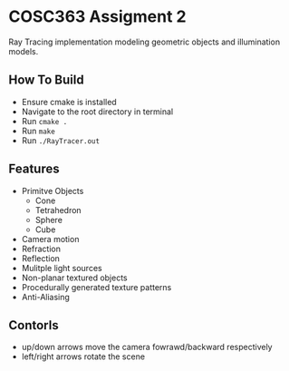 # COSC363 Assigment 2

Ray Tracing implementation modeling geometric objects and illumination models.

## How To Build
- Ensure cmake is installed
- Navigate to the root directory in terminal
- Run `cmake .`
- Run `make`
- Run `./RayTracer.out`

## Features

- Primitve Objects
  - Cone
  - Tetrahedron
  - Sphere
  - Cube
- Camera motion
- Refraction
- Reflection
- Mulitple light sources
- Non-planar textured objects
- Procedurally generated texture patterns
- Anti-Aliasing

## Contorls
- up/down arrows move the camera fowrawd/backward respectively
- left/right arrows rotate the scene
